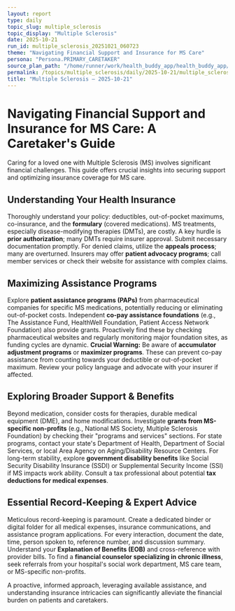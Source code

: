 ```yaml
---
layout: report
type: daily
topic_slug: multiple_sclerosis
topic_display: "Multiple Sclerosis"
date: 2025-10-21
run_id: multiple_sclerosis_20251021_060723
theme: "Navigating Financial Support and Insurance for MS Care"
persona: "Persona.PRIMARY_CARETAKER"
source_plan_path: "/home/runner/work/health_buddy_app/health_buddy_app/.results/multiple_sclerosis/weekly_plan/2025-10-20/plan.json"
permalink: /topics/multiple_sclerosis/daily/2025-10-21/multiple_sclerosis_20251021_060723/
title: "Multiple Sclerosis — 2025-10-21"
---
```


# Navigating Financial Support and Insurance for MS Care: A Caretaker's Guide

Caring for a loved one with Multiple Sclerosis (MS) involves significant financial challenges. This guide offers crucial insights into securing support and optimizing insurance coverage for MS care.

## Understanding Your Health Insurance
Thoroughly understand your policy: deductibles, out-of-pocket maximums, co-insurance, and the **formulary** (covered medications). MS treatments, especially disease-modifying therapies (DMTs), are costly. A key hurdle is **prior authorization**; many DMTs require insurer approval. Submit necessary documentation promptly. For denied claims, utilize the **appeals process**; many are overturned. Insurers may offer **patient advocacy programs**; call member services or check their website for assistance with complex claims.

## Maximizing Assistance Programs
Explore **patient assistance programs (PAPs)** from pharmaceutical companies for specific MS medications, potentially reducing or eliminating out-of-pocket costs. Independent **co-pay assistance foundations** (e.g., The Assistance Fund, HealthWell Foundation, Patient Access Network Foundation) also provide grants. Proactively find these by checking pharmaceutical websites and regularly monitoring major foundation sites, as funding cycles are dynamic.
**Crucial Warning:** Be aware of **accumulator adjustment programs** or **maximizer programs**. These can prevent co-pay assistance from counting towards your deductible or out-of-pocket maximum. Review your policy language and advocate with your insurer if affected.

## Exploring Broader Support & Benefits
Beyond medication, consider costs for therapies, durable medical equipment (DME), and home modifications. Investigate **grants from MS-specific non-profits** (e.g., National MS Society, Multiple Sclerosis Foundation) by checking their "programs and services" sections. For state programs, contact your state's Department of Health, Department of Social Services, or local Area Agency on Aging/Disability Resource Centers.
For long-term stability, explore **government disability benefits** like Social Security Disability Insurance (SSDI) or Supplemental Security Income (SSI) if MS impacts work ability. Consult a tax professional about potential **tax deductions for medical expenses**.

## Essential Record-Keeping & Expert Advice
Meticulous record-keeping is paramount. Create a dedicated binder or digital folder for all medical expenses, insurance communications, and assistance program applications. For every interaction, document the date, time, person spoken to, reference number, and discussion summary. Understand your **Explanation of Benefits (EOB)** and cross-reference with provider bills. To find a **financial counselor specializing in chronic illness**, seek referrals from your hospital's social work department, MS care team, or MS-specific non-profits.

A proactive, informed approach, leveraging available assistance, and understanding insurance intricacies can significantly alleviate the financial burden on patients and caretakers.
